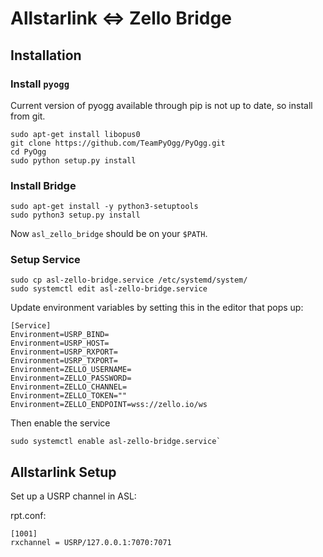 # Allstarlink <=> Zello Bridge

## Installation

### Install `pyogg`
Current version of pyogg available through pip is not up to date, so install from git.
```
sudo apt-get install libopus0
git clone https://github.com/TeamPyOgg/PyOgg.git
cd PyOgg
sudo python setup.py install
```
### Install Bridge
```
sudo apt-get install -y python3-setuptools
sudo python3 setup.py install
```

Now `asl_zello_bridge` should be on your `$PATH`.

### Setup Service
```
sudo cp asl-zello-bridge.service /etc/systemd/system/
sudo systemctl edit asl-zello-bridge.service
```

Update environment variables by setting this in the editor that pops up:

```
[Service]
Environment=USRP_BIND=
Environment=USRP_HOST=
Environment=USRP_RXPORT=
Environment=USRP_TXPORT=
Environment=ZELLO_USERNAME=
Environment=ZELLO_PASSWORD=
Environment=ZELLO_CHANNEL=
Environment=ZELLO_TOKEN=""
Environment=ZELLO_ENDPOINT=wss://zello.io/ws
```

Then enable the service

```
sudo systemctl enable asl-zello-bridge.service`
```

## Allstarlink Setup
Set up a USRP channel in ASL:

rpt.conf:

```
[1001]
rxchannel = USRP/127.0.0.1:7070:7071
```

